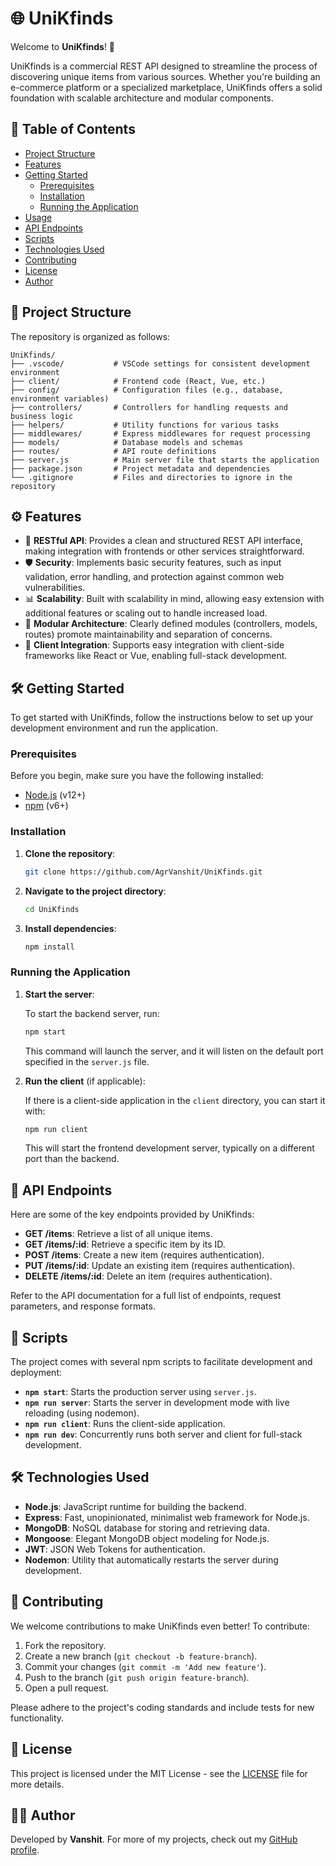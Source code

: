 
# 🌐 UniKfinds

Welcome to **UniKfinds**! 🚀

UniKfinds is a commercial REST API designed to streamline the process of discovering unique items from various sources. Whether you're building an e-commerce platform or a specialized marketplace, UniKfinds offers a solid foundation with scalable architecture and modular components.

## 📜 Table of Contents

- [Project Structure](#project-structure)
- [Features](#features)
- [Getting Started](#getting-started)
  - [Prerequisites](#prerequisites)
  - [Installation](#installation)
  - [Running the Application](#running-the-application)
- [Usage](#usage)
- [API Endpoints](#api-endpoints)
- [Scripts](#scripts)
- [Technologies Used](#technologies-used)
- [Contributing](#contributing)
- [License](#license)
- [Author](#author)

## 📂 Project Structure

The repository is organized as follows:

```
UniKfinds/
├── .vscode/           # VSCode settings for consistent development environment
├── client/            # Frontend code (React, Vue, etc.)
├── config/            # Configuration files (e.g., database, environment variables)
├── controllers/       # Controllers for handling requests and business logic
├── helpers/           # Utility functions for various tasks
├── middlewares/       # Express middlewares for request processing
├── models/            # Database models and schemas
├── routes/            # API route definitions
├── server.js          # Main server file that starts the application
├── package.json       # Project metadata and dependencies
└── .gitignore         # Files and directories to ignore in the repository
```

## ⚙️ Features

- 🌟 **RESTful API**: Provides a clean and structured REST API interface, making integration with frontends or other services straightforward.
- 🛡️ **Security**: Implements basic security features, such as input validation, error handling, and protection against common web vulnerabilities.
- 📊 **Scalability**: Built with scalability in mind, allowing easy extension with additional features or scaling out to handle increased load.
- 🧩 **Modular Architecture**: Clearly defined modules (controllers, models, routes) promote maintainability and separation of concerns.
- 🚀 **Client Integration**: Supports easy integration with client-side frameworks like React or Vue, enabling full-stack development.

## 🛠️ Getting Started

To get started with UniKfinds, follow the instructions below to set up your development environment and run the application.

### Prerequisites

Before you begin, make sure you have the following installed:

- [Node.js](https://nodejs.org/) (v12+)
- [npm](https://www.npmjs.com/) (v6+)

### Installation

1. **Clone the repository**:

   ```bash
   git clone https://github.com/AgrVanshit/UniKfinds.git
   ```

2. **Navigate to the project directory**:

   ```bash
   cd UniKfinds
   ```

3. **Install dependencies**:

   ```bash
   npm install
   ```

### Running the Application

1. **Start the server**:

   To start the backend server, run:

   ```bash
   npm start
   ```

   This command will launch the server, and it will listen on the default port specified in the `server.js` file.

2. **Run the client** (if applicable):

   If there is a client-side application in the `client` directory, you can start it with:

   ```bash
   npm run client
   ```

   This will start the frontend development server, typically on a different port than the backend.

## 🔗 API Endpoints

Here are some of the key endpoints provided by UniKfinds:

- **GET /items**: Retrieve a list of all unique items.
- **GET /items/:id**: Retrieve a specific item by its ID.
- **POST /items**: Create a new item (requires authentication).
- **PUT /items/:id**: Update an existing item (requires authentication).
- **DELETE /items/:id**: Delete an item (requires authentication).

Refer to the API documentation for a full list of endpoints, request parameters, and response formats.

## 📜 Scripts

The project comes with several npm scripts to facilitate development and deployment:

- **`npm start`**: Starts the production server using `server.js`.
- **`npm run server`**: Starts the server in development mode with live reloading (using nodemon).
- **`npm run client`**: Runs the client-side application.
- **`npm run dev`**: Concurrently runs both server and client for full-stack development.

## 🛠️ Technologies Used

- **Node.js**: JavaScript runtime for building the backend.
- **Express**: Fast, unopinionated, minimalist web framework for Node.js.
- **MongoDB**: NoSQL database for storing and retrieving data.
- **Mongoose**: Elegant MongoDB object modeling for Node.js.
- **JWT**: JSON Web Tokens for authentication.
- **Nodemon**: Utility that automatically restarts the server during development.

## 🤝 Contributing

We welcome contributions to make UniKfinds even better! To contribute:

1. Fork the repository.
2. Create a new branch (`git checkout -b feature-branch`).
3. Commit your changes (`git commit -m 'Add new feature'`).
4. Push to the branch (`git push origin feature-branch`).
5. Open a pull request.

Please adhere to the project's coding standards and include tests for new functionality.

## 📄 License

This project is licensed under the MIT License - see the [LICENSE](LICENSE) file for more details.

## 👨‍💻 Author

Developed by **Vanshit**. For more of my projects, check out my [GitHub profile](https://github.com/AgrVanshit).
